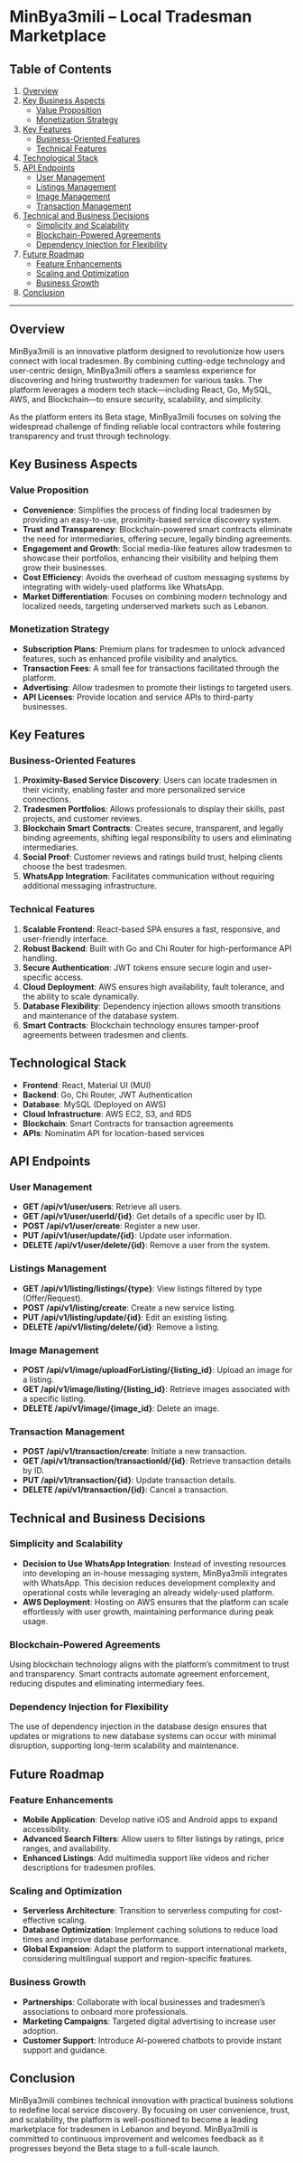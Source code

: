 # MinBya3mili – Local Tradesman Marketplace

## Table of Contents
1. [Overview](#overview)
2. [Key Business Aspects](#key-business-aspects)
    - [Value Proposition](#value-proposition)
    - [Monetization Strategy](#monetization-strategy)
3. [Key Features](#key-features)
    - [Business-Oriented Features](#business-oriented-features)
    - [Technical Features](#technical-features)
4. [Technological Stack](#technological-stack)
5. [API Endpoints](#api-endpoints)
    - [User Management](#user-management)
    - [Listings Management](#listings-management)
    - [Image Management](#image-management)
    - [Transaction Management](#transaction-management)
6. [Technical and Business Decisions](#technical-and-business-decisions)
    - [Simplicity and Scalability](#simplicity-and-scalability)
    - [Blockchain-Powered Agreements](#blockchain-powered-agreements)
    - [Dependency Injection for Flexibility](#dependency-injection-for-flexibility)
7. [Future Roadmap](#future-roadmap)
    - [Feature Enhancements](#feature-enhancements)
    - [Scaling and Optimization](#scaling-and-optimization)
    - [Business Growth](#business-growth)
8. [Conclusion](#conclusion)

---

## Overview

MinBya3mili is an innovative platform designed to revolutionize how users connect with local tradesmen. By combining cutting-edge technology and user-centric design, MinBya3mili offers a seamless experience for discovering and hiring trustworthy tradesmen for various tasks. The platform leverages a modern tech stack—including React, Go, MySQL, AWS, and Blockchain—to ensure security, scalability, and simplicity.

As the platform enters its Beta stage, MinBya3mili focuses on solving the widespread challenge of finding reliable local contractors while fostering transparency and trust through technology.

## Key Business Aspects

### Value Proposition

- **Convenience**: Simplifies the process of finding local tradesmen by providing an easy-to-use, proximity-based service discovery system.
- **Trust and Transparency**: Blockchain-powered smart contracts eliminate the need for intermediaries, offering secure, legally binding agreements.
- **Engagement and Growth**: Social media-like features allow tradesmen to showcase their portfolios, enhancing their visibility and helping them grow their businesses.
- **Cost Efficiency**: Avoids the overhead of custom messaging systems by integrating with widely-used platforms like WhatsApp.
- **Market Differentiation**: Focuses on combining modern technology and localized needs, targeting underserved markets such as Lebanon.

### Monetization Strategy

- **Subscription Plans**: Premium plans for tradesmen to unlock advanced features, such as enhanced profile visibility and analytics.
- **Transaction Fees**: A small fee for transactions facilitated through the platform.
- **Advertising**: Allow tradesmen to promote their listings to targeted users.
- **API Licenses**: Provide location and service APIs to third-party businesses.

## Key Features

### Business-Oriented Features

1. **Proximity-Based Service Discovery**: Users can locate tradesmen in their vicinity, enabling faster and more personalized service connections.
2. **Tradesmen Portfolios**: Allows professionals to display their skills, past projects, and customer reviews.
3. **Blockchain Smart Contracts**: Creates secure, transparent, and legally binding agreements, shifting legal responsibility to users and eliminating intermediaries.
4. **Social Proof**: Customer reviews and ratings build trust, helping clients choose the best tradesmen.
5. **WhatsApp Integration**: Facilitates communication without requiring additional messaging infrastructure.

### Technical Features

1. **Scalable Frontend**: React-based SPA ensures a fast, responsive, and user-friendly interface.
2. **Robust Backend**: Built with Go and Chi Router for high-performance API handling.
3. **Secure Authentication**: JWT tokens ensure secure login and user-specific access.
4. **Cloud Deployment**: AWS ensures high availability, fault tolerance, and the ability to scale dynamically.
5. **Database Flexibility**: Dependency injection allows smooth transitions and maintenance of the database system.
6. **Smart Contracts**: Blockchain technology ensures tamper-proof agreements between tradesmen and clients.

## Technological Stack

- **Frontend**: React, Material UI (MUI)
- **Backend**: Go, Chi Router, JWT Authentication
- **Database**: MySQL (Deployed on AWS)
- **Cloud Infrastructure**: AWS EC2, S3, and RDS
- **Blockchain**: Smart Contracts for transaction agreements
- **APIs**: Nominatim API for location-based services

## API Endpoints

### User Management
- **GET /api/v1/user/users**: Retrieve all users.
- **GET /api/v1/user/userId/{id}**: Get details of a specific user by ID.
- **POST /api/v1/user/create**: Register a new user.
- **PUT /api/v1/user/update/{id}**: Update user information.
- **DELETE /api/v1/user/delete/{id}**: Remove a user from the system.

### Listings Management
- **GET /api/v1/listing/listings/{type}**: View listings filtered by type (Offer/Request).
- **POST /api/v1/listing/create**: Create a new service listing.
- **PUT /api/v1/listing/update/{id}**: Edit an existing listing.
- **DELETE /api/v1/listing/delete/{id}**: Remove a listing.

### Image Management
- **POST /api/v1/image/uploadForListing/{listing_id}**: Upload an image for a listing.
- **GET /api/v1/image/listing/{listing_id}**: Retrieve images associated with a specific listing.
- **DELETE /api/v1/image/{image_id}**: Delete an image.

### Transaction Management
- **POST /api/v1/transaction/create**: Initiate a new transaction.
- **GET /api/v1/transaction/transactionId/{id}**: Retrieve transaction details by ID.
- **PUT /api/v1/transaction/{id}**: Update transaction details.
- **DELETE /api/v1/transaction/{id}**: Cancel a transaction.

## Technical and Business Decisions

### Simplicity and Scalability
- **Decision to Use WhatsApp Integration**: Instead of investing resources into developing an in-house messaging system, MinBya3mili integrates with WhatsApp. This decision reduces development complexity and operational costs while leveraging an already widely-used platform.
- **AWS Deployment**: Hosting on AWS ensures that the platform can scale effortlessly with user growth, maintaining performance during peak usage.

### Blockchain-Powered Agreements
Using blockchain technology aligns with the platform’s commitment to trust and transparency. Smart contracts automate agreement enforcement, reducing disputes and eliminating intermediary fees.

### Dependency Injection for Flexibility
The use of dependency injection in the database design ensures that updates or migrations to new database systems can occur with minimal disruption, supporting long-term scalability and maintenance.

## Future Roadmap

### Feature Enhancements
- **Mobile Application**: Develop native iOS and Android apps to expand accessibility.
- **Advanced Search Filters**: Allow users to filter listings by ratings, price ranges, and availability.
- **Enhanced Listings**: Add multimedia support like videos and richer descriptions for tradesmen profiles.

### Scaling and Optimization
- **Serverless Architecture**: Transition to serverless computing for cost-effective scaling.
- **Database Optimization**: Implement caching solutions to reduce load times and improve database performance.
- **Global Expansion**: Adapt the platform to support international markets, considering multilingual support and region-specific features.

### Business Growth
- **Partnerships**: Collaborate with local businesses and tradesmen’s associations to onboard more professionals.
- **Marketing Campaigns**: Targeted digital advertising to increase user adoption.
- **Customer Support**: Introduce AI-powered chatbots to provide instant support and guidance.

## Conclusion

MinBya3mili combines technical innovation with practical business solutions to redefine local service discovery. By focusing on user convenience, trust, and scalability, the platform is well-positioned to become a leading marketplace for tradesmen in Lebanon and beyond. MinBya3mili is committed to continuous improvement and welcomes feedback as it progresses beyond the Beta stage to a full-scale launch.
